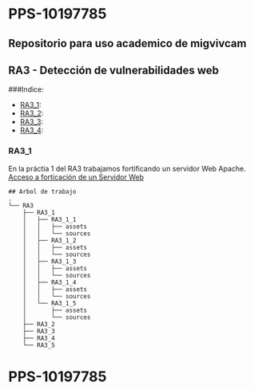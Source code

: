 # PPS-10197785

## Repositorio para uso academico de **migvivcam**

## RA3 - Detección de vulnerabilidades web

###Indice:
* [RA3_1](###RA3_1):
* [RA3_2](#TODO):
* [RA3_3](#TODO):
* [RA3_4](#TODO):

### RA3_1
En la práctia 1 del RA3 trabajamos fortificando un servidor Web Apache.
[Acceso a forticación de un Servidor Web](./RA3/RA3_1)

```
## Arbol de trabajo
.
└── RA3
    ├── RA3_1
    │   ├── RA3_1_1
    │   │   ├── assets
    │   │   └── sources
    │   ├── RA3_1_2
    │   │   ├── assets
    │   │   └── sources
    │   ├── RA3_1_3
    │   │   ├── assets
    │   │   └── sources
    │   ├── RA3_1_4
    │   │   ├── assets
    │   │   └── sources
    │   └── RA3_1_5
    │       ├── assets
    │       └── sources
    ├── RA3_2
    ├── RA3_3
    ├── RA3_4
    └── RA3_5

```
# PPS-10197785
